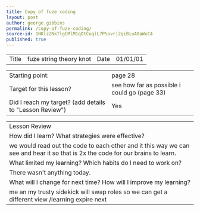 ```yaml
---
title: Copy of fuze coding
layout: post
author: george.gibbins
permalink: /copy-of-fuze-coding/
source-id: 1NKlzZNkTlgCMlM1qDtCuqlL7P5ovrj2qiBiuA0aWuC4
published: true
---
```

<table>
  <tr>
    <td>Title</td>
    <td>fuze string theory knot</td>
    <td>Date</td>
    <td>01/01/01</td>
  </tr>
</table>


<table>
  <tr>
    <td>Starting point:</td>
    <td>page 28</td>
  </tr>
  <tr>
    <td>Target for this lesson?</td>
    <td>see how far as possible i could go (page 33)</td>
  </tr>
  <tr>
    <td>Did I reach my target? 
(add details to "Lesson Review")</td>
    <td>Yes</td>
  </tr>
</table>


<table>
  <tr>
    <td>Lesson Review</td>
  </tr>
  <tr>
    <td>How did I learn? What strategies were effective? </td>
  </tr>
  <tr>
    <td>we would read out the code to each other and it this way we can see and hear it so that is 2x the code for our brains to learn.</td>
  </tr>
  <tr>
    <td>What limited my learning? Which habits do I need to work on? </td>
  </tr>
  <tr>
    <td>There wasn't anything today.</td>
  </tr>
  <tr>
    <td>What will I change for next time? How will I improve my learning?</td>
  </tr>
  <tr>
    <td>me an my trusty sidekick will swap roles so we can get a different view /learning expire next</td>
  </tr>
</table>


